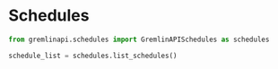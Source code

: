# Schedules

```python
from gremlinapi.schedules import GremlinAPISchedules as schedules

schedule_list = schedules.list_schedules()

```